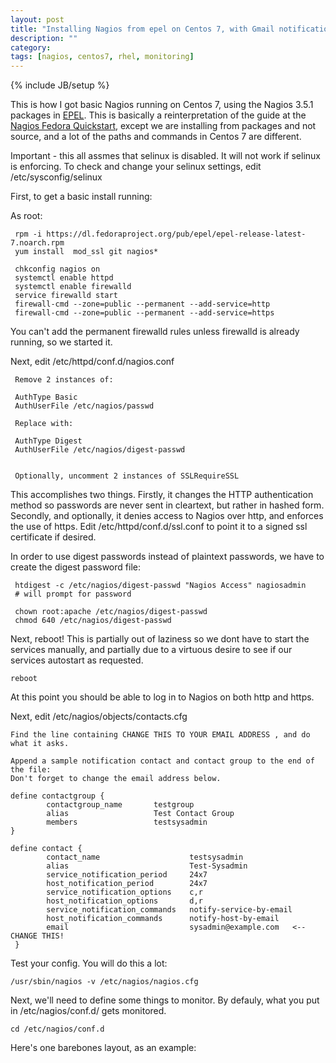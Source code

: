 ```yaml
---
layout: post
title: "Installing Nagios from epel on Centos 7, with Gmail notifications"
description: ""
category: 
tags: [nagios, centos7, rhel, monitoring]
---
```

{% include JB/setup %}

This is how I got basic Nagios running on Centos 7, using the Nagios 3.5.1 packages in [EPEL](https://fedoraproject.org/wiki/EPEL). This is basically a reinterpretation of the guide at the [Nagios Fedora Quickstart](https://assets.nagios.com/downloads/nagioscore/docs/nagioscore/3/en/quickstart-fedora.html), except we are installing from packages and not source, and a lot of the paths and commands in Centos 7 are different.

Important - this all assmes that selinux is disabled. It will not work if selinux is enforcing. To check and change your selinux settings, edit /etc/sysconfig/selinux

First, to get a basic install running:

As root:

     rpm -i https://dl.fedoraproject.org/pub/epel/epel-release-latest-7.noarch.rpm
     yum install  mod_ssl git nagios*

     chkconfig nagios on
     systemctl enable httpd
     systemctl enable firewalld
     service firewalld start
     firewall-cmd --zone=public --permanent --add-service=http
     firewall-cmd --zone=public --permanent --add-service=https

You can't add the permanent firewalld rules unless firewalld is already running, so we started it.

Next, edit /etc/httpd/conf.d/nagios.conf

     Remove 2 instances of:
	    
     AuthType Basic
     AuthUserFile /etc/nagios/passwd
		        
     Replace with:
			      
     AuthType Digest
     AuthUserFile /etc/nagios/digest-passwd
		       

     Optionally, uncomment 2 instances of SSLRequireSSL

This accomplishes two things. Firstly, it changes the HTTP authentication method so passwords are never sent in cleartext, but rather in hashed form. Secondly, and optionally, it denies access to Nagios over http, and enforces the use of https. Edit /etc/httpd/conf.d/ssl.conf to point it to a signed ssl certificate if desired.

In order to use digest passwords instead of plaintext passwords, we have to create the digest password file:

     htdigest -c /etc/nagios/digest-passwd "Nagios Access" nagiosadmin
     # will prompt for password

     chown root:apache /etc/nagios/digest-passwd
     chmod 640 /etc/nagios/digest-passwd

Next, reboot! This is partially out of laziness so we dont have to start the services manually, and partially due to a virtuous desire to see if our services autostart as requested.

    reboot

At this point you should be able to log in to Nagios on both http and https.

Next, edit /etc/nagios/objects/contacts.cfg

    Find the line containing CHANGE THIS TO YOUR EMAIL ADDRESS , and do what it asks.

    Append a sample notification contact and contact group to the end of the file:
    Don't forget to change the email address below.

    define contactgroup {
            contactgroup_name       testgroup
            alias                   Test Contact Group
            members                 testsysadmin
    }
    
    define contact {
            contact_name                    testsysadmin
            alias                           Test-Sysadmin
            service_notification_period     24x7
            host_notification_period        24x7
            service_notification_options    c,r
            host_notification_options       d,r
            service_notification_commands   notify-service-by-email
            host_notification_commands      notify-host-by-email
            email                           sysadmin@example.com   <--CHANGE THIS!
     }

Test your config. You will do this a lot:

    /usr/sbin/nagios -v /etc/nagios/nagios.cfg

Next, we'll need to define some things to monitor. By defauly, what you put in /etc/nagios/conf.d/ gets monitored.

    cd /etc/nagios/conf.d

Here's one barebones layout, as an example:

